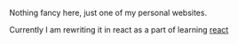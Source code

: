 Nothing fancy here, just one of my personal websites.

Currently I am rewriting it in react as  a part of learning [react](https://reactjs.org)
